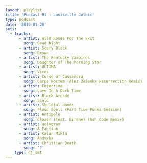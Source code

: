 ```yaml
---
layout: playlist
title: 'Podcast 01 : Louisville Gothic'
type: podcast
date: '2019-01-28'
sets:
  - tracks:
      - artist: Wild Roses For The Exit
        song: Dead Night
      - artist: Scary Black
        song: Drown
      - artist: The Kentucky Vampires
        song: Daughter of The Morning Star
      - artist: ULTIMA
        song: Vices
      - artist: Curse of Cassandra
        song: Carpe Noctem (Alez Zelenka Resurrection Remix)
      - artist: Fotocrime
        song: Love In A Dark Time
      - artist: Black Arcade
        song: Scald
      - artist: Skeletal Hands
        song: Flood Spell (Part Time Punks Session)
      - artist: Antipole
        song: Closer (feat. Eirene) (Ash Code Remix)
      - artist: Holygram
        song: A Faction
      - artist: Kælan Mikla
        song: Andvaka
      - artist: Christian Death
        song: '?'
    type: dj_set
---
```

